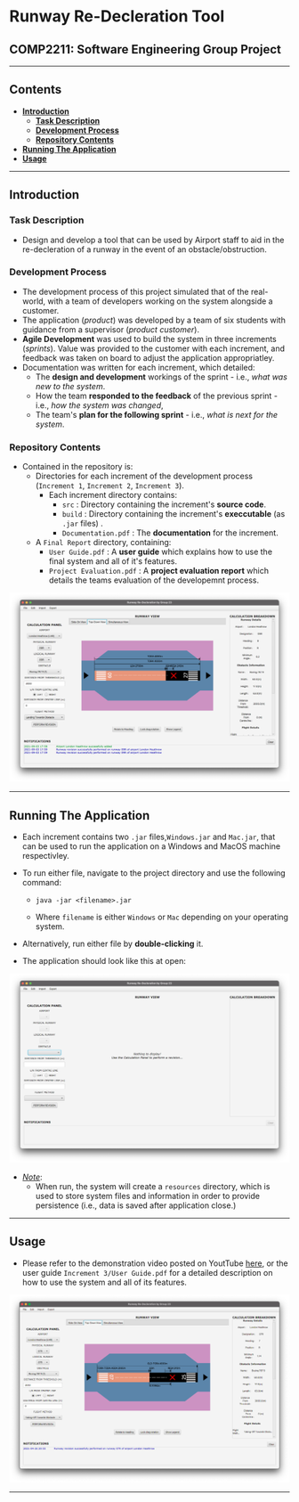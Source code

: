 # Runway Re-Decleration Tool

## COMP2211: Software Engineering Group Project

---

## Contents

- **[Introduction](#introduction)**
  * **[Task Description](#task-description)**
  * **[Development Process](#development-process)**
  * **[Repository Contents](#repository-contents)**
- **[Running The Application](#running-the-application)**
- **[Usage](#usage)**

---

## Introduction

### Task Description

- Design and develop a tool that can be used by Airport staff to aid in the re-decleration of a runway in the event of an obstacle/obstruction.

### Development Process

- The development process of this project simulated that of the real-world, with a team of developers working on the system alongside a customer.
- The application (*product*) was developed by a team of six students with guidance from a supervisor (*product customer*).
- **Agile Development** was used to build the system in three increments (*sprints*). Value was provided to the customer with each increment, and feedback was taken on board to adjust the application appropriatley.
- Documentation was written for each increment, which detailed:
  - The **design and development** workings of the sprint - i.e., *what was new to the system*.
  - How the team **responded to the feedback** of the previous sprint - i.e., *how the system was changed*,
  - The team's **plan for the following sprint** - i.e., *what is next for the system*.

### Repository Contents

- Contained in the repository is:
  - Directories for each increment of the development process (`Increment 1`, `Increment 2`, `Increment 3`).
    - Each increment directory contains:
      - `src` : Directory containing the increment's **source code**.
      - `build` : Directory containing the increment's **execcutable**  (as `.jar` files) .
      - `Documentation.pdf` : The **documentation** for the increment.
   - A `Final Report` directory, containing:
      - `User Guide.pdf` : A **user guide** which explains how to use the final system and all of it's features.
      - `Project Evaluation.pdf` : A **project evaluation report** which details the teams evaluation of the developemnt process.

<p align="center"><img src="images/introduction.png" alt="introduction" width="600"/></p> 

---

## Running The Application

- Each increment contains two `.jar` files,`Windows.jar` and `Mac.jar`, that can be used to run the application on a Windows and MacOS machine respectivley.

- To run either file, navigate to the project directory and use the following command:

  - ```
    java -jar <filename>.jar
    ```

  - Where `filename` is either `Windows` or `Mac` depending on your operating system.

- Alternatively, run either file by **double-clicking** it.

- The application should look like this at open:

<p align="center"><img src="images/open.png" alt="open" width="600"/></p> 

- <u>*Note*</u>:
  - When run, the system will create a `resources` directory, which is used to store system files and information in order to provide persistence (i.e., data is saved after application close.)

---

## Usage

- Please refer to the demonstration video posted on YoutTube [here](https://www.youtube.com/watch?v=gBGcshrvSaw), or the user guide `Increment 3/User Guide.pdf` for a detailed description on how to use the system and all of its features.

<p align="center"><img src="images/revision.png" alt="revision" width="600"/></p> 

---

